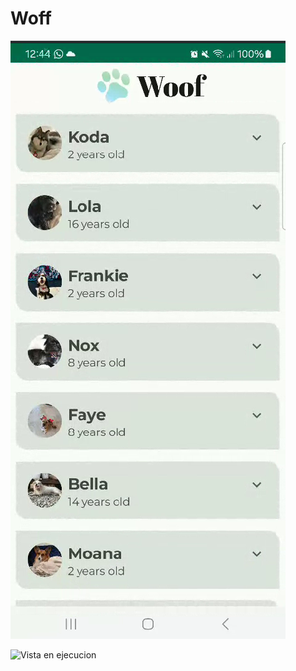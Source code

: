 # Woff
![Vista previa](Captura%20de%20pantalla%202024-09-27%20004405.png)

![Vista en ejecucion](Vídeo%20sin%20título%20‐%20Hecho%20con%20Clipchamp%20(6).gif)